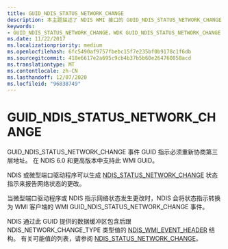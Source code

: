 ```yaml
---
title: GUID_NDIS_STATUS_NETWORK_CHANGE
description: 本主题描述了 NDIS WMI 接口的 GUID_NDIS_STATUS_NETWORK_CHANGE GUID。
keywords:
- GUID_NDIS_STATUS_NETWORK_CHANGE，WDK GUID_NDIS_STATUS_NETWORK_CHANGE 网络驱动程序
ms.date: 11/22/2017
ms.localizationpriority: medium
ms.openlocfilehash: 6fc5490af9757fbebc15f7e235bf0b9178c1f6db
ms.sourcegitcommit: 418e6617e2a695c9cb4b37b5b60e264760858acd
ms.translationtype: MT
ms.contentlocale: zh-CN
ms.lasthandoff: 12/07/2020
ms.locfileid: "96838749"
---
```

# <a name="guid_ndis_status_network_change"></a>GUID_NDIS_STATUS_NETWORK_CHANGE

GUID_NDIS_STATUS_NETWORK_CHANGE 事件 GUID 指示必须重新协商第三层地址。 在 NDIS 6.0 和更高版本中支持此 WMI GUID。

NDIS 或微型端口驱动程序可以生成 [NDIS_STATUS_NETWORK_CHANGE](ndis-status-network-change.md) 状态指示来报告网络状态的更改。

当微型端口驱动程序或 NDIS 指示网络状态发生更改时，NDIS 会将状态指示转换为 WMI 客户端的 WMI GUID_NDIS_STATUS_NETWORK_CHANGE 事件。

NDIS 通过此 GUID 提供的数据缓冲区包含后跟 NDIS_NETWORK_CHANGE_TYPE 类型值的 [NDIS_WMI_EVENT_HEADER](/windows-hardware/drivers/ddi/ntddndis/ns-ntddndis-_ndis_wmi_event_header) 结构。 有关可能值的列表，请参阅 [NDIS_STATUS_NETWORK_CHANGE](ndis-status-network-change.md)。
